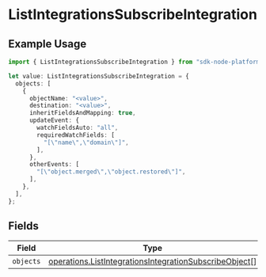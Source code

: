 # ListIntegrationsSubscribeIntegration

## Example Usage

```typescript
import { ListIntegrationsSubscribeIntegration } from "sdk-node-platform/models/operations";

let value: ListIntegrationsSubscribeIntegration = {
  objects: [
    {
      objectName: "<value>",
      destination: "<value>",
      inheritFieldsAndMapping: true,
      updateEvent: {
        watchFieldsAuto: "all",
        requiredWatchFields: [
          "[\"name\",\"domain\"]",
        ],
      },
      otherEvents: [
        "[\"object.merged\",\"object.restored\"]",
      ],
    },
  ],
};
```

## Fields

| Field                                                                                                                            | Type                                                                                                                             | Required                                                                                                                         | Description                                                                                                                      |
| -------------------------------------------------------------------------------------------------------------------------------- | -------------------------------------------------------------------------------------------------------------------------------- | -------------------------------------------------------------------------------------------------------------------------------- | -------------------------------------------------------------------------------------------------------------------------------- |
| `objects`                                                                                                                        | [operations.ListIntegrationsIntegrationSubscribeObject](../../models/operations/listintegrationsintegrationsubscribeobject.md)[] | :heavy_minus_sign:                                                                                                               | N/A                                                                                                                              |